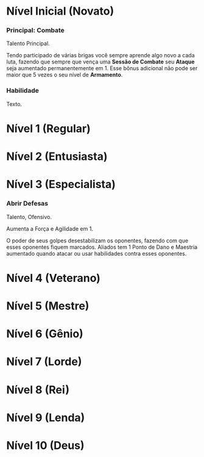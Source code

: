 # Nível Inicial (Novato)

### Principal: Combate

Talento Principal.

Tendo participado de várias brigas você sempre aprende algo novo a cada luta, fazendo que sempre que vença uma **Sessão de Combate** seu **Ataque** seja aumentado permanentemente em 1. Esse bônus adicional não pode ser maior que 5 vezes o seu nível de **Armamento**.

### Habilidade

Texto.

# Nível 1 (Regular)

# Nível 2 (Entusiasta)

# Nível 3 (Especialista)

### Abrir Defesas

Talento, Ofensivo.

Aumenta a Força e Agilidade em 1.

O poder de seus golpes desestabilizam os oponentes, fazendo com que esses oponentes fiquem marcados. Aliados tem 1 Ponto de Dano e Maestria aumentado quando atacar ou usar habilidades contra esses oponentes.

# Nível 4 (Veterano)

# Nível 5 (Mestre)

# Nível 6 (Gênio)

# Nível 7 (Lorde)

# Nível 8 (Rei)

# Nível 9 (Lenda)

# Nível 10 (Deus)
